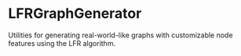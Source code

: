 # LFRGraphGenerator
Utilities for generating real-world-like graphs with customizable node features using the LFR algorithm.
